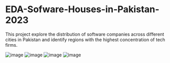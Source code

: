 # EDA-Sofware-Houses-in-Pakistan-2023
This project explore the distribution of software companies across different cities in Pakistan and identify regions with the highest concentration of tech firms.

![image](https://github.com/isadia005/EDA-Sofware-Houses-in-Pakistan-2023/assets/71076874/634cc4f6-6ed0-4056-bd18-ff8c4958852f)
![image](https://github.com/isadia005/EDA-Sofware-Houses-in-Pakistan-2023/assets/71076874/f6de7d7b-ffd5-4c09-9c30-58d4c21829ec)
![image](https://github.com/isadia005/EDA-Sofware-Houses-in-Pakistan-2023/assets/71076874/81673e7e-b1b3-4992-8b92-7455591fd1ed)
![image](https://github.com/isadia005/EDA-Sofware-Houses-in-Pakistan-2023/assets/71076874/f264c516-8685-446a-a444-86e09ef93df0)
